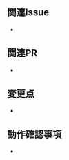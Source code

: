 ## 関連Issue
<!-- 関連するIssue番号やチケット番号を記述してください (例: Fixes #123, Relates to #456) -->
- 

## 関連PR
<!-- 関連するPRを記述してください (例: Depends on #123, Blocks #456) -->
- 

## 変更点
<!-- 変更内容、背景、目的、及び実施した具体的な変更点を記載してください -->
- 

## 動作確認事項
<!-- 実施した動作確認の内容を箇条書きで記載してください -->
- 

